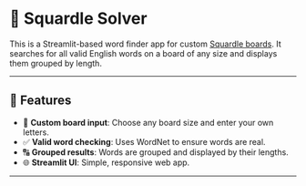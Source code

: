 # 🧠 Squardle Solver

This is a Streamlit-based word finder app for custom [Squardle boards](https://squaredle.app/). It searches for all valid English words on a board of any size and displays them grouped by length.

---

## 🚀 Features

- 📝 **Custom board input**: Choose any board size and enter your own letters.
- ✅ **Valid word checking**: Uses WordNet to ensure words are real.
- 🔠 **Grouped results**: Words are grouped and displayed by their lengths.
- 🌐 **Streamlit UI**: Simple, responsive web app.

---
